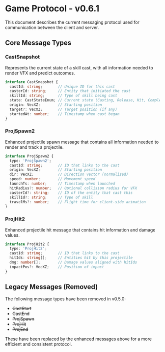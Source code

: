 # Game Protocol - v0.6.1

This document describes the current messaging protocol used for communication between the client and server.

## Core Message Types

### CastSnapshot

Represents the current state of a skill cast, with all information needed to render VFX and predict outcomes.

```typescript
interface CastSnapshot {
  castId: string;       // Unique ID for this cast
  casterId: string;     // Entity that initiated the cast
  skillId: string;      // Type of skill being cast
  state: CastStateEnum; // Current state (Casting, Release, Hit, Complete)
  origin: VecXZ;        // Starting position
  target?: VecXZ;       // Target position (if any)
  startedAt: number;    // Timestamp when cast began
}
```

### ProjSpawn2

Enhanced projectile spawn message that contains all information needed to render and track a projectile.

```typescript
interface ProjSpawn2 {
  type: 'ProjSpawn2';
  castId: string;       // ID that links to the cast 
  origin: VecXZ;        // Starting position
  dir: VecXZ;           // Direction vector (normalized)
  speed: number;        // Movement speed
  launchTs: number;     // Timestamp when launched
  hitRadius?: number;   // Optional collision radius for VFX
  casterId?: string;    // ID of the entity that cast this
  skillId?: string;     // Type of skill
  travelMs?: number;    // Flight time for client-side animation
}
```

### ProjHit2

Enhanced projectile hit message that contains hit information and damage values.

```typescript
interface ProjHit2 {
  type: 'ProjHit2';
  castId: string;       // ID that links to the cast
  hitIds: string[];     // Entities hit by this projectile
  dmg: number[];        // Damage values aligned with hitIds
  impactPos?: VecXZ;    // Position of impact
}
```

## Legacy Messages (Removed)

The following message types have been removed in v0.5.0:

- ~~CastStart~~
- ~~CastEnd~~
- ~~ProjSpawn~~
- ~~ProjHit~~
- ~~ProjEnd~~

These have been replaced by the enhanced messages above for a more efficient and consistent protocol.
